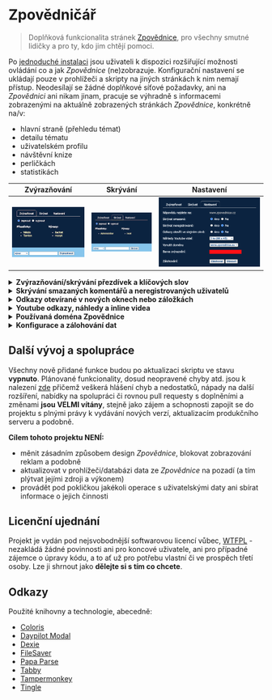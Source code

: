 # Zpovědničář

> Doplňková funkcionalita stránek [Zpovědnice](https://www.zpovednice.eu/), pro všechny smutné lidičky a pro
> ty, kdo jim chtějí pomoci.

Po [jednoduché instalaci](INSTALL.md) jsou uživateli k dispozici rozšiřující možnosti ovládání co a jak
*Zpovědnice* (ne)zobrazuje. Konfigurační nastavení se ukládají pouze v prohlížeči a skripty na jiných
stránkách k nim nemají přístup. Neodesílají se žádné doplňkové síťové požadavky, ani na *Zpovědnici* ani nikam
jinam, pracuje se výhradně s informacemi zobrazenými na aktuálně zobrazených stránkách *Zpovědnice*, konkrétně na/v:

- hlavní straně (přehledu témat)
- detailu tématu
- uživatelském profilu
- návštěvní knize
- perličkách
- statistikách

| Zvýrazňování                                      | Skrývání                                     | Nastavení                                        |
|---------------------------------------------------|----------------------------------------------|--------------------------------------------------|
| ![Highlight](/assets/images/config-highlight.png) | ![Highlight](/assets/images/config-hide.png) | ![Highlight](/assets/images/config-settings.png) |

<details><summary><strong>Zvýrazňování/skrývání přezdívek a klíčových slov</strong></summary>
<ol>
    <li><strong>Přezdívky</strong> lze vybrat ke zvýrazňování/skrývání v detailu každého tématu, u
        rozhřešení, v profilu či ve vzkazu, anebo pomocí formuláře v konfiguraci. Ignoruje se velikost písmen,
        diakritika a mezery - tzn. zadáním např. `To mÁŠ JE dno` se budou zvýrazňovat/skrývat i přezdívky
        `tomasjedno` atd.</li>
    <li><strong>Klíčová slova</strong> lze zadat jen v konfiguraci a ignoruje se pouze velikost písmen (ignorací
        diakritiky a mezer by docházelo k příliš mnoha falešným shodám).</li>
</ol>

<p>
Zvýrazňování i skrývání lze v konfiguraci zapnout i vypnout, aniž by byly uložené seznamy přezdívek/výrazů
dotčeny. Vypnutím zároveň zmizí u rozhřešení/vzkazů ovládací prvky.
</p>

<ul>
    <li>na hlavní straně se <strong>neskrývají</strong> témata, pokud jsou slova určená ke skrývání v těle textu
        tématu, zpracovává se pouze nadpis (jen co je zobrazeno na stránce)</li>
    <li>v detailu tématu skrytá slova nezmizí úplně, pouze se znevýrazní</li>
</ul>
</details>

<details><summary><strong>Skrývání smazaných komentářů a neregistrovaných uživatelů</strong></summary>
<p>
Pozůstatky po smazaných komentářích jsou vizuálně obtěžující, zvláště pokud je jich v jednom vlákně mnoho -
lze je tedy plošně skrývat.
</p>

<p>
Taktéž je možné kompletně vypnout zobrazování komentářů a vzkazů od neregistrovaných uživatelů - což ale
technicky nelze zabezpečit i v přehledu témat, pouze v diskuzích a uživatelských profilech.
</p>
</details>

<details><summary><strong>Odkazy otevírané v nových oknech nebo záložkách</strong></summary>
<p>
Řada odkazů na jiné stránky <i>Zpovědnice</i> se otevírá v nových oknech nebo záložkách, pro uživatele kterým
to nevyhovuje a chtějí se k tomu případně rozhodnout příležitostně a pomoci si klávesou CTRL je to zbytečně
obtěžující. V konfiguraci je tedy možné nastavit, aby se všechny odkazy otevíraly ve stejném okně.
</p>
</details>

<details><summary><strong>Youtube odkazy, náhledy a inline videa</strong></summary>
<p>
Obsah umístěný na <i>Zpovědnici</i> <strong>stálými uživateli</strong> ("domečkáři" a členy klubu
<i>Zpovědnice</i>) <strong>je zvýhodněn</strong>:
</p>

<ol>
    <li><strong>Odkazy v textu tématu</strong> - adresy <i>Youtube</i> videí v textu tématu jsou transformovány
        na "klikací" odkazy</li>
    <li><strong>Náhledy videí</strong> - na konec tématu nebo rozhřešení s video odkazem se po zapnutí příslušné
        volby v konfiguraci umístí obrázek/obrázky náhledu - po kliknutí se pak nahradí inline přehrávačem videa.</li>
</ol>

<p>
Zobrazení náhledů a přehrávače funguje pro všechny uživatele - ale obsah vkládaný neregistrovanými nebo pod
novým či málo aktivními profily se nijak nemění.
</p>
</details>

<details><summary><strong>Používaná doména Zpovědnice</strong></summary>
<p>
V temných koutech kódu <i>Zpovědnice</i> je mix odkazů na EU/CZ domény, což má někdy nepříjemný efekt - pokud
je například uživatel přihlášen ke svému profilu na doméně <i>www.zpovednice.eu</i> a klikne v seznamu
administrátorů na odkaz profilu aby do něj napsal zprávu, ocitne se na doméně <i>www.zpovednice.cz</i> na které
nebude  přihlášen. Taktéž odkazy na jiná témata v diskuzích někdy zavedou na jinou doménu na které není
registrovaný uživatel aktuálně přihlášen.
</p>

<p>
Stejným způsobem fungují uložené seznamy přezdívek/výrazů pro zvýrazňování nebo skrývání - skripty z "jiných
serverů" na svá data vzájemně "nevidí", což je zároveň:
</p>

<ul>
    <li><strong>výhoda</strong> - lze tak mít tak na každé doméně <i>Zpovědnice</i> jiné seznamy a nastavení</li>
    <li><strong>nevýhoda</strong> - pro uživatele je snadné zadat omylem např. skrývání nějaké přezdívky na EU
        doméně, ačkoliv
        běžně používá CZ</li>
</ul>

<p>
Tento problém řeší konfigurační položka <strong>vynutit doménu</strong> - za všech okolností udrží uživatele
pouze na vybraném "serveru", pokud o to stojí a pro per-server nastavení nemá využití.
</p>
</details>

<details><summary><strong>Konfigurace a zálohování dat</strong></summary>
<p>
<strong>Všechny změny</strong> v konfiguraci i v seznamech ke zvýrazňování/skrývání <strong>se projeví
okamžitě</strong>, aneb:
</p>

<ul>
    <li>v konfiguračním okně není žádné tlačítko "uložit změny"</li>
    <li>cokoli uživatel nastaví v konfiguračním okně anebo v diskuzích/profilech se ihned propaguje na všechny
        stránky <i>Zpovědnice</i>, které má na stejné doméně otevřené v jiných záložkách anebo oknech - není tedy
        třeba již otevřené stránky načítat znovu, aby z nich například zmizely komentáře návštěvníka, kterého
        se uživatel rozhodl přestat na <i>Zpovědnici</i> vídat</li>
</ul>

<p>
Zálohy jsou primárně určeny pro přenos uložených seznamů mezi vícero počítači, a dále najdou využití pokud se
uživatel rozhodne provést úplný výmaz cache a jiných dat uložených v prohlížeči. Soubory se zálohou jsou
chráněny heslem, které se nikde neukládá. Zálohuje se pouze databáze (uložené přezdívky a výrazy, určené ke
zvýrazňování/skrývání), nikoli ostatní nastavení.
</p>
</details>

## Další vývoj a spolupráce

Všechny nově přidané funkce budou po aktualizaci skriptu ve stavu <strong>vypnuto</strong>. Plánované
funkcionality, dosud
neopravené chyby atd. jsou k nalezení [zde](https://github.com/zpovednicar/zpovednicar/issues) přičemž veškerá
hlášení chyb a nedostatků, nápady na další rozšíření, nabídky na spolupráci či rovnou pull requesty s
doplněními a změnami <strong>jsou VELMI vítány</strong>, stejně jako zájem a schopnosti zapojit se do projektu
s plnými
právy k vydávání nových verzí, aktualizacím produkčního serveru a podobně.

<strong>Cílem tohoto projektu NENÍ:</strong>

- měnit zásadním způsobem design <i>Zpovědnice</i>, blokovat zobrazování reklam a podobně
- aktualizovat v prohlížeči/databázi data ze <i>Zpovědnice</i> na pozadí (a tím plýtvat jejími zdroji a
  výkonem)
- provádět pod pokličkou jakékoli operace s uživatelskými daty ani sbírat informace o jejich činnosti

## Licenční ujednání

Projekt je vydán pod nejsvobodnější softwarovou licencí vůbec, [WTFPL](http://www.wtfpl.net/) - nezakládá
žádné povinnosti ani pro koncové uživatele, ani pro případné zájemce o úpravy kódu, a to ať už pro potřebu
vlastní či ve prospěch třetí osoby. Lze ji shrnout jako <strong>dělejte si s tím co chcete</strong>.

## Odkazy

Použité knihovny a technologie, abecedně:

- [Coloris](https://github.com/mdbassit/Coloris)
- [Daypilot Modal](https://modal.daypilot.org/)
- [Dexie](https://dexie.org/)
- [FileSaver](https://github.com/eligrey/FileSaver.js)
- [Papa Parse](https://www.papaparse.com/)
- [Tabby](https://github.com/cferdinandi/tabby/)
- [Tampermonkey](https://www.tampermonkey.net/)
- [Tingle](https://tingle.robinparisi.com/)
